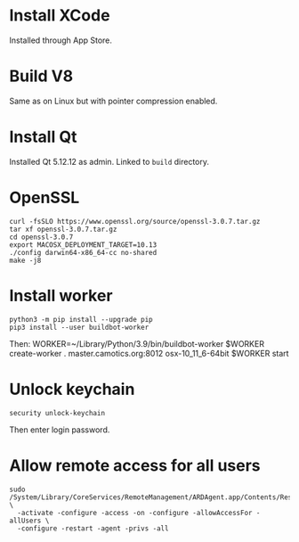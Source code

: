 # Install XCode

Installed through App Store.

# Build V8

Same as on Linux but with pointer compression enabled.

# Install Qt

Installed Qt 5.12.12 as admin.  Linked to ``build`` directory.

# OpenSSL

    curl -fsSLO https://www.openssl.org/source/openssl-3.0.7.tar.gz
    tar xf openssl-3.0.7.tar.gz
    cd openssl-3.0.7
    export MACOSX_DEPLOYMENT_TARGET=10.13
    ./config darwin64-x86_64-cc no-shared
    make -j8

# Install worker

    python3 -m pip install --upgrade pip
    pip3 install --user buildbot-worker

Then:
    WORKER=~/Library/Python/3.9/bin/buildbot-worker
    $WORKER create-worker . master.camotics.org:8012 osx-10_11_6-64bit <password>
    $WORKER start

# Unlock keychain

    security unlock-keychain

Then enter login password.

# Allow remote access for all users

    sudo /System/Library/CoreServices/RemoteManagement/ARDAgent.app/Contents/Resources/kickstart \
      -activate -configure -access -on -configure -allowAccessFor -allUsers \
      -configure -restart -agent -privs -all
